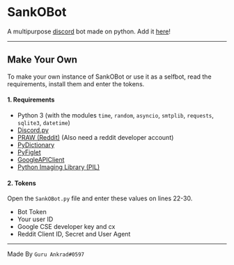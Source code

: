 # SankOBot
A multipurpose [discord](https://discordapp.com/) bot made on python. Add it [here](https://discordapp.com/oauth2/authorize?client_id=323538617882640387&scope=bot&permissions=201587825)!
___
## Make Your Own
To make your own instance of SankOBot or use it as a selfbot, read the requirements, install them and enter the tokens.

#### 1. Requirements
- Python 3 (with the modules `time`, `random`, `asyncio`, `smtplib`, `requests`, `sqlite3`, `datetime`)
- [Discord.py](https://pypi.python.org/pypi/discord.py/)
- [PRAW (Reddit)](https://pypi.python.org/pypi/praw) (Also need a reddit developer account)
- [PyDictionary](https://pypi.python.org/pypi/PyDictionary)
- [PyFiglet](https://pypi.python.org/pypi/pyfiglet)
- [GoogleAPIClient](https://pypi.python.org/pypi/google-api-python-client/)
- [Python Imaging Library (PIL)](https://pypi.python.org/pypi/PIL)

#### 2. Tokens
Open the `SankOBot.py` file and enter these values on lines 22-30.
- Bot Token
- Your user ID
- Google CSE developer key and cx
- Reddit Client ID, Secret and User Agent

___
Made By `Guru Ankrad#0597`

